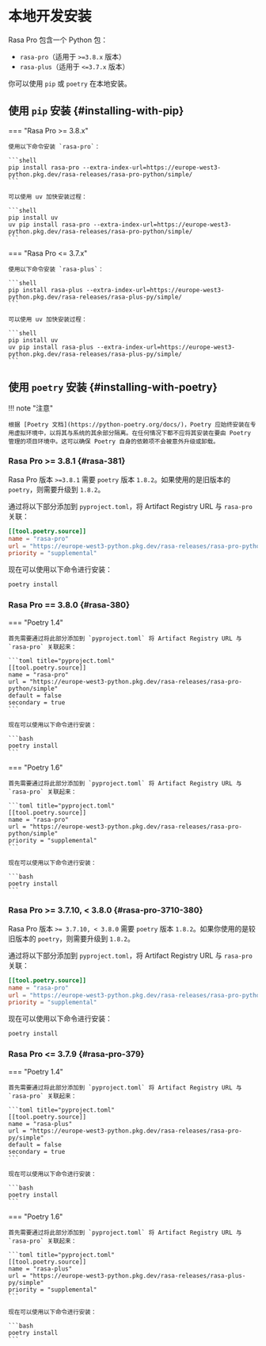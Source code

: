 # 本地开发安装

Rasa Pro 包含一个 Python 包：

- `rasa-pro`（适用于 `>=3.8.x` 版本）
- `rasa-plus`（适用于 `<=3.7.x` 版本）

你可以使用 `pip` 或 `poetry` 在本地安装。

## 使用 `pip` 安装 {#installing-with-pip}

=== "Rasa Pro >= 3.8.x"

    使用以下命令安装 `rasa-pro`：

    ```shell
    pip install rasa-pro --extra-index-url=https://europe-west3-python.pkg.dev/rasa-releases/rasa-pro-python/simple/
    ```

    可以使用 uv 加快安装过程：

    ```shell
    pip install uv
    uv pip install rasa-pro --extra-index-url=https://europe-west3-python.pkg.dev/rasa-releases/rasa-pro-python/simple/
    ```

=== "Rasa Pro <= 3.7.x"

    使用以下命令安装 `rasa-plus`：

    ```shell
    pip install rasa-plus --extra-index-url=https://europe-west3-python.pkg.dev/rasa-releases/rasa-plus-py/simple/
    ```

    可以使用 uv 加快安装过程：

    ```shell
    pip install uv
    uv pip install rasa-plus --extra-index-url=https://europe-west3-python.pkg.dev/rasa-releases/rasa-plus-py/simple/
    ```

## 使用 `poetry` 安装 {#installing-with-poetry}

!!! note "注意"

    根据 [Poetry 文档](https://python-poetry.org/docs/)，Poetry 应始终安装在专用虚拟环境中，以将其与系统的其余部分隔离。在任何情况下都不应将其安装在要由 Poetry 管理的项目环境中。这可以确保 Poetry 自身的依赖项不会被意外升级或卸载。

### Rasa Pro >= 3.8.1 {#rasa-381}

Rasa Pro 版本 `>=3.8.1` 需要 `poetry` 版本 `1.8.2`。如果使用的是旧版本的 `poetry`，则需要升级到 `1.8.2`。

通过将以下部分添加到 `pyproject.toml`，将 Artifact Registry URL 与 `rasa-pro` 关联：

```toml title="pyproject.toml"
[[tool.poetry.source]]
name = "rasa-pro"
url = "https://europe-west3-python.pkg.dev/rasa-releases/rasa-pro-python/simple"
priority = "supplemental"
```

现在可以使用以下命令进行安装：

```bash
poetry install
```

### Rasa Pro == 3.8.0 {#rasa-380}

=== "Poetry 1.4"

    首先需要通过将此部分添加到 `pyproject.toml` 将 Artifact Registry URL 与 `rasa-pro` 关联起来：

    ```toml title="pyproject.toml"
    [[tool.poetry.source]]
    name = "rasa-pro"
    url = "https://europe-west3-python.pkg.dev/rasa-releases/rasa-pro-python/simple"
    default = false
    secondary = true
    ```

    现在可以使用以下命令进行安装：

    ```bash
    poetry install
    ```

=== "Poetry 1.6"

    首先需要通过将此部分添加到 `pyproject.toml` 将 Artifact Registry URL 与 `rasa-pro` 关联起来：

    ```toml title="pyproject.toml"
    [[tool.poetry.source]]
    name = "rasa-pro"
    url = "https://europe-west3-python.pkg.dev/rasa-releases/rasa-pro-python/simple"
    priority = "supplemental"
    ```

    现在可以使用以下命令进行安装：

    ```bash
    poetry install
    ```

### Rasa Pro >= 3.7.10, < 3.8.0 {#rasa-pro-3710-380}

Rasa Pro 版本 `>= 3.7.10, < 3.8.0` 需要 `poetry` 版本 `1.8.2`。如果你使用的是较旧版本的 `poetry`，则需要升级到 `1.8.2`。

通过将以下部分添加到 `pyproject.toml`，将 Artifact Registry URL 与 `rasa-pro` 关联：

```toml title="pyproject.toml"
[[tool.poetry.source]]
name = "rasa-pro"
url = "https://europe-west3-python.pkg.dev/rasa-releases/rasa-pro-python/simple"
priority = "supplemental"
```

现在可以使用以下命令进行安装：

```bash
poetry install
```

### Rasa Pro <= 3.7.9 {#rasa-pro-379}

=== "Poetry 1.4"

    首先需要通过将此部分添加到 `pyproject.toml` 将 Artifact Registry URL 与 `rasa-pro` 关联起来：

    ```toml title="pyproject.toml"
    [[tool.poetry.source]]
    name = "rasa-plus"
    url = "https://europe-west3-python.pkg.dev/rasa-releases/rasa-pro-py/simple"
    default = false
    secondary = true
    ```

    现在可以使用以下命令进行安装：

    ```bash
    poetry install
    ```

=== "Poetry 1.6"

    首先需要通过将此部分添加到 `pyproject.toml` 将 Artifact Registry URL 与 `rasa-pro` 关联起来：

    ```toml title="pyproject.toml"
    [[tool.poetry.source]]
    name = "rasa-plus"
    url = "https://europe-west3-python.pkg.dev/rasa-releases/rasa-plus-py/simple"
    priority = "supplemental"
    ```

    现在可以使用以下命令进行安装：

    ```bash
    poetry install
    ```
